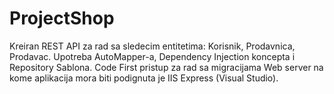# ProjectShop
Kreiran REST API za rad sa sledecim entitetima:
Korisnik, Prodavnica, Prodavac.
Upotreba AutoMapper-a, Dependency Injection koncepta i Repository Sablona.
Code First pristup za rad sa migracijama
Web server na kome aplikacija mora biti podignuta je IIS Express (Visual Studio).
